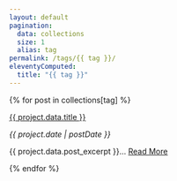 ```yaml
---
layout: default
pagination:
  data: collections
  size: 1
  alias: tag
permalink: /tags/{{ tag }}/
eleventyComputed:
  title: "{{ tag }}"
---  
```


{% for post in collections[tag] %}
<div class="py-4 sm:py-10">
  <p>
    <span class="text-2xl sm:text-4xl font-bold hover:underline"><a href="{{ project.url }}">{{ project.data.title }}</a></span>
  </p>
  <em>{{ project.date | postDate }}</em>
  <p class="mt-4">{{ project.data.post_excerpt }}... 
    <span class="hover:underline text-indigo-500"><a href="{{ project.url }}">Read More</a></span>
  </p>
</div>
{% endfor %}

